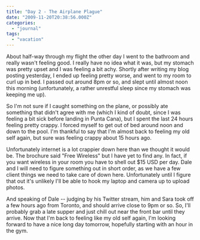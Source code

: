 ```yaml
---
title: "Day 2 - The Airplane Plague"
date: "2009-11-20T20:38:56.000Z"
categories: 
  - "journal"
tags: 
  - "vacation"
---
```


About half-way through my flight the other day I went to the bathroom and really wasn't feeling good. I really have no idea what it was, but my stomach was pretty upset and I was feeling a bit achy. Shortly after writing my blog posting yesterday, I ended up feeling pretty worse, and went to my room to curl up in bed. I passed out around 8pm or so, and slept until almost noon this morning (unfortunately, a rather unrestful sleep since my stomach was keeping me up).

So I'm not sure if I caught something on the plane, or possibly ate something that didn't agree with me (which I kind of doubt, since I was feeling a bit sick before landing in Punta Cana), but I spent the last 24 hours feeling pretty crappy. I forced myself to get out of bed around noon and down to the pool. I'm thankful to say that I'm almost back to feeling my old self again, but sure was feeling crappy about 15 hours ago.

Unfortunately internet is a lot crappier down here than we thought it would be. The brochure said "Free Wireless" but I have yet to find any. In fact, if you want wireless in your room you have to shell out $15 USD per day. Dale and I will need to figure something out in short order, as we have a few client things we need to take care of down here. Unfortunately until I figure that out it's unlikely I'll be able to hook my laptop and camera up to upload photos.

And speaking of Dale -- judging by his Twitter stream, him and Sara took off a few hours ago from Toronto, and should arrive close to 9pm or so. So, I'll probably grab a late supper and just chill out near the front bar until they arrive. Now that I'm back to feeling like my old self again, I'm looking forward to have a nice long day tomorrow, hopefully starting with an hour in the gym.
